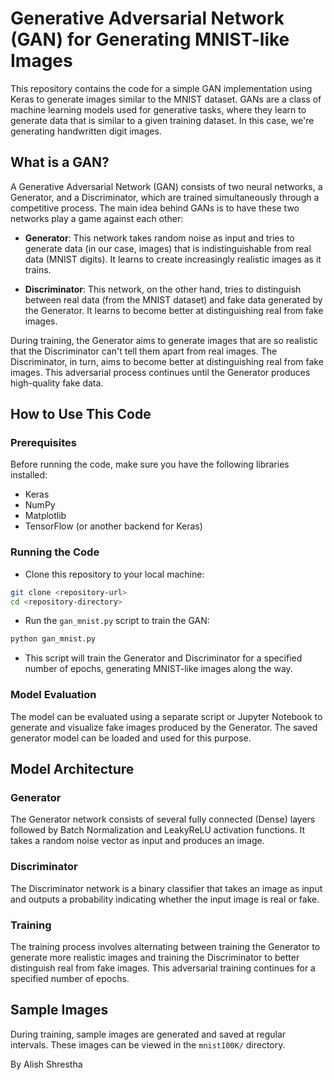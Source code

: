 # Generative Adversarial Network (GAN) for Generating MNIST-like Images

This repository contains the code for a simple GAN implementation using Keras to generate images similar to the MNIST dataset.
GANs are a class of machine learning models used for generative tasks, where they learn to generate 
data that is similar to a given training dataset. In this case, we're generating handwritten digit images.

## What is a GAN?

A Generative Adversarial Network (GAN) consists of two neural networks, a Generator, and a Discriminator, 
which are trained simultaneously through a competitive process. The main idea behind GANs is to have these 
two networks play a game against each other:

- **Generator**: This network takes random noise as input and tries to generate data (in our case, images)
 that is indistinguishable from real data (MNIST digits). It learns to create increasingly realistic images as it trains.

- **Discriminator**: This network, on the other hand, tries to distinguish between real data (from the MNIST
  dataset) and fake data generated by the Generator. It learns to become better at distinguishing real from fake images.

During training, the Generator aims to generate images that are so realistic that the Discriminator can't tell them apart
from real images. The Discriminator, in turn, aims to become better at distinguishing real from fake images. This adversarial 
process continues until the Generator produces high-quality fake data.

## How to Use This Code

### Prerequisites

Before running the code, make sure you have the following libraries installed:

- Keras
- NumPy
- Matplotlib
- TensorFlow (or another backend for Keras)

### Running the Code

- Clone this repository to your local machine:

```bash
git clone <repository-url>
cd <repository-directory>
```

- Run the `gan_mnist.py` script to train the GAN:

```bash
python gan_mnist.py
```

- This script will train the Generator and Discriminator for a specified number of epochs, generating MNIST-like images along the way.

### Model Evaluation

The model can be evaluated using a separate script or Jupyter Notebook to generate and visualize fake images produced by the Generator. 
The saved generator model can be loaded and used for this purpose.

## Model Architecture

### Generator

The Generator network consists of several fully connected (Dense) layers followed by Batch Normalization and LeakyReLU activation functions. 
It takes a random noise vector as input and produces an image.

### Discriminator

The Discriminator network is a binary classifier that takes an image as input and outputs a probability indicating whether the input image is real or fake.

### Training

The training process involves alternating between training the Generator to generate more realistic images and training the Discriminator 
to better distinguish real from fake images. This adversarial training continues for a specified number of epochs.

## Sample Images

During training, sample images are generated and saved at regular intervals. These images can be viewed in the `mnist100K/` directory.


By Alish Shrestha
